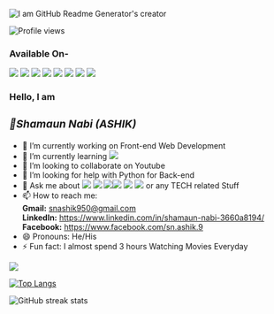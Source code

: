 ![I am GitHub Readme Generator's creator](https://media-exp1.licdn.com/dms/image/C5616AQFs-PFoyUxrvA/profile-displaybackgroundimage-shrink_200_800/0?e=1613001600&v=beta&t=cz9P7M-sL0iSGhPXMjpxLIBjAIavSFKoQOeKRD7dugo)

![Profile views](https://gpvc.arturio.dev/Shamaun-Nabi)
### Available On-
<img src="https://img.shields.io/badge/Messenger-00B2FF?style=for-the-badge&logo=messenger&logoColor=white" /> <img src="https://img.shields.io/badge/Gmail-D14836?style=for-the-badge&logo=gmail&logoColor=white" /> <img src="https://img.shields.io/badge/Telegram-2CA5E0?style=for-the-badge&logo=telegram&logoColor=white" /> <img src="https://img.shields.io/badge/Twitter-1DA1F2?style=for-the-badge&logo=twitter&logoColor=white" /> <img src="https://img.shields.io/badge/WhatsApp-25D366?style=for-the-badge&logo=whatsapp&logoColor=white" /> <img src="https://img.shields.io/badge/Discord-7289DA?style=for-the-badge&logo=discord&logoColor=white" /> <img src="https://img.shields.io/badge/Instagram-E4405F?style=for-the-badge&logo=instagram&logoColor=white" /> <img src="https://img.shields.io/badge/GitHub-100000?style=for-the-badge&logo=github&logoColor=white" />

### Hello, I am <i> <h3>👋Shamaun Nabi (ASHIK)</h3></i> 

- 🔭 I’m currently working on Front-end Web Development
- 🌱 I’m currently learning <img src="https://img.shields.io/badge/JavaScript-F7DF1E?style=for-the-badge&logo=javascript&logoColor=black"/>
- 👯 I’m looking to collaborate on Youtube
- 🤔 I’m looking for help with Python for Back-end
- 💬 Ask me about <img src="https://img.shields.io/badge/HTML5-E34F26?style=for-the-badge&logo=html5&logoColor=white" /> <img src="https://img.shields.io/badge/CSS3-1572B6?style=for-the-badge&logo=css3&logoColor=white" /> <img src="https://img.shields.io/badge/Bootstrap-563D7C?style=for-the-badge&logo=bootstrap&logoColor=white" /><img src="https://img.shields.io/badge/Java-ED8B00?style=for-the-badge&logo=java&logoColor=white" /> <img src="https://img.shields.io/badge/C-00599C?style=for-the-badge&logo=c&logoColor=white" /> <img src="https://img.shields.io/badge/C%2B%2B-00599C?style=for-the-badge&logo=c%2B%2B&logoColor=white" /> or any TECH related Stuff
- 📫 How to reach me:<br><b>Gmail:</b> snashik950@gmail.com <br>
                       <b>LinkedIn:</b> https://www.linkedin.com/in/shamaun-nabi-3660a8194/ <br>
                       <b>Facebook:</b> https://www.facebook.com/sn.ashik.9
- 😄 Pronouns: He/His
- ⚡ Fun fact: I almost spend 3 hours Watching Movies Everyday
<img src="https://github-readme-stats.vercel.app/api?username=Shamaun-Nabi&&show_icons=true&title_color=ffffff&icon_color=E4405F&text_color=35B2A4&bg_color=1A1B27">

[![Top Langs](https://github-readme-stats.vercel.app/api/top-langs/?username=Shamaun-Nabi)](https://github.com/anuraghazra/github-readme-stats)

![GitHub streak stats](https://github-readme-streak-stats.herokuapp.com/?user=Shamaun-Nabi)  
